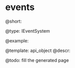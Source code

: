 events
=============

@short: 


@type: IEventSystem

@example: 



@template:	api_object
@descr: 



@todo:
fill the generated page
